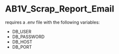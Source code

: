 # AB1V_Scrap_Report_Email

requires a .env file with the following variables:
- DB_USER
- DB_PASSWORD
- DB_HOST
- DB_PORT
